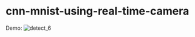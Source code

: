 # cnn-mnist-using-real-time-camera
Demo:
![detect_6](https://github.com/Cam2024/cnn-mnist-using-camera/assets/89662823/1448e150-de48-401c-8221-cdd4a0b385ae)

